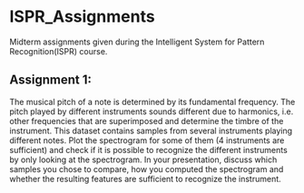 # ISPR_Assignments
Midterm assignments given during the Intelligent System for Pattern Recognition(ISPR) course.

## Assignment 1:
The musical pitch of a note is determined by its fundamental frequency. The pitch played by different instruments sounds different due to harmonics, i.e. other frequencies that are superimposed and determine the timbre of the instrument. This dataset contains samples from several instruments playing different notes. Plot the spectrogram for some of them (4 instruments are sufficient) and check if it is possible to recognize the different instruments by only looking at the spectrogram. In your presentation, discuss which samples you chose to compare, how you computed the spectrogram and whether the resulting features are sufficient to recognize the instrument.
